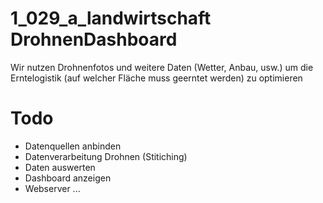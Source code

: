 # 1_029_a_landwirtschaft DrohnenDashboard
Wir nutzen Drohnenfotos und weitere Daten (Wetter, Anbau, usw.) um die Erntelogistik (auf welcher Fläche muss geerntet werden) zu optimieren
# Todo
- Datenquellen anbinden
- Datenverarbeitung Drohnen (Stitiching)
- Daten auswerten
- Dashboard anzeigen
- Webserver
...
